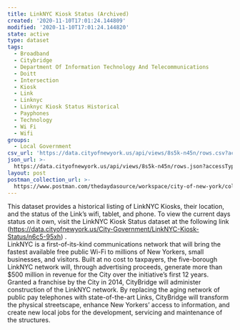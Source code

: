 ```yaml
---
title: LinkNYC Kiosk Status (Archived)
created: '2020-11-10T17:01:24.144809'
modified: '2020-11-10T17:01:24.144820'
state: active
type: dataset
tags:
  - Broadband
  - Citybridge
  - Department Of Information Technology And Telecommunications
  - Doitt
  - Intersection
  - Kiosk
  - Link
  - Linknyc
  - Linknyc Kiosk Status Historical
  - Payphones
  - Technology
  - Wi Fi
  - Wifi
groups:
  - Local Government
csv_url: 'https://data.cityofnewyork.us/api/views/8s5k-n45n/rows.csv?accessType=DOWNLOAD'
json_url: >-
  https://data.cityofnewyork.us/api/views/8s5k-n45n/rows.json?accessType=DOWNLOAD
layout: post
postman_collection_url: >-
  https://www.postman.com/thedaydasource/workspace/city-of-new-york/collection/15909983-ad3f6dd6-608f-4cea-a026-545f3b6c6bd0
---
```

This dataset provides a historical listing of LinkNYC Kiosks, their location, and the status of the Link’s wifi, tablet, and phone.  To view the current days status on it own, visit the LinkNYC Kiosk Status dataset at the following link (https://data.cityofnewyork.us/City-Government/LinkNYC-Kiosk-Status/n6c5-95xh)
.  
LinkNYC is a first-of-its-kind communications network that will bring the fastest available free public Wi-Fi to millions of New Yorkers, small businesses, and visitors. Built at no cost to taxpayers, the five-borough LinkNYC network will, through advertising proceeds, generate more than $500 million in revenue for the City over the initiative’s first 12 years. Granted a franchise by the City in 2014, CityBridge will administer construction of the LinkNYC network.
By replacing the aging network of public pay telephones with state-of-the-art Links, CityBridge will transform the physical streetscape, enhance New Yorkers’ access to information, and create new local jobs for the development, servicing and maintenance of the structures.
